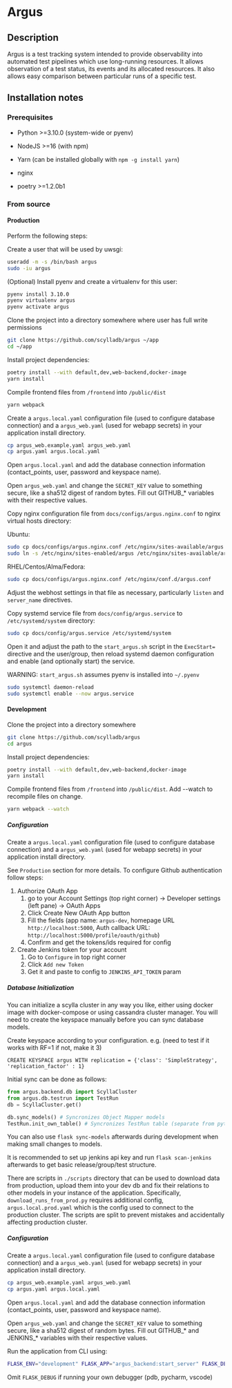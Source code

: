 # Argus

## Description

Argus is a test tracking system intended to provide observability into automated test pipelines which use long-running resources. It allows observation of a test status, its events and its allocated resources. It also allows easy comparison between particular runs of a specific test.

## Installation notes

### Prerequisites

- Python >=3.10.0 (system-wide or pyenv)

- NodeJS >=16 (with npm)

- Yarn (can be installed globally with `npm -g install yarn`)

- nginx

- poetry >=1.2.0b1

### From source

#### Production

Perform the following steps:

Create a user that will be used by uwsgi:

```bash
useradd -m -s /bin/bash argus
sudo -iu argus
```

(Optional) Install pyenv and create a virtualenv for this user:

```bash
pyenv install 3.10.0
pyenv virtualenv argus
pyenv activate argus
```

Clone the project into a directory somewhere where user has full write permissions

```bash
git clone https://github.com/scylladb/argus ~/app
cd ~/app
```

Install project dependencies:

```bash
poetry install --with default,dev,web-backend,docker-image
yarn install
```

Compile frontend files from `/frontend` into `/public/dist`

```bash
yarn webpack
```

Create a `argus.local.yaml` configuration file (used to configure database connection) and a `argus_web.yaml` (used for webapp secrets) in your application install directory.

```bash
cp argus_web.example.yaml argus_web.yaml
cp argus.yaml argus.local.yaml
```

Open `argus.local.yaml` and add the database connection information (contact_points, user, password and keyspace name).

Open `argus_web.yaml` and change the `SECRET_KEY` value to something secure, like a sha512 digest of random bytes. Fill out GITHUB_* variables with their respective values.

Copy nginx configuration file from `docs/configs/argus.nginx.conf` to nginx virtual hosts directory:

Ubuntu:

```bash
sudo cp docs/configs/argus.nginx.conf /etc/nginx/sites-available/argus
sudo ln -s /etc/nginx/sites-enabled/argus /etc/nginx/sites-available/argus
```

RHEL/Centos/Alma/Fedora:

```bash
sudo cp docs/configs/argus.nginx.conf /etc/nginx/conf.d/argus.conf
```

Adjust the webhost settings in that file as necessary, particularly `listen` and `server_name` directives.

Copy systemd service file from `docs/config/argus.service` to `/etc/systemd/system` directory:

```bash
sudo cp docs/config/argus.service /etc/systemd/system
```

Open it and adjust the path to the `start_argus.sh` script in the `ExecStart=` directive and the user/group, then reload systemd daemon configuration and enable (and optionally start) the service.

WARNING: `start_argus.sh` assumes pyenv is installed into `~/.pyenv`

```bash
sudo systemctl daemon-reload
sudo systemctl enable --now argus.service
```

#### Development

Clone the project into a directory somewhere

```bash
git clone https://github.com/scylladb/argus
cd argus
```

Install project dependencies:

```bash
poetry install --with default,dev,web-backend,docker-image
yarn install
```

Compile frontend files from `/frontend` into `/public/dist`. Add --watch to recompile files on change.

```bash
yarn webpack --watch
```
##### Configuration
Create a `argus.local.yaml` configuration file (used to configure database connection) and a `argus_web.yaml` (used for webapp secrets) in your application install directory.

See `Production` section for more details.
To configure Github authentication follow steps:
1. Authorize OAuth App
   1. go to your Account Settings (top right corner) -> Developer settings (left pane) -> OAuth Apps
   2. Click Create New OAuth App button
   3. Fill the fields (app name: `argus-dev`, homepage URL `http://localhost:5000`, Auth callback URL: `http://localhost:5000/profile/oauth/github`)
   4. Confirm and get the tokens/ids required for config
2. Create Jenkins token for your account
   1. Go to `Configure` in top right corner
   2. Click `Add new Token`
   3. Get it and paste to config to `JENKINS_API_TOKEN` param
##### Database Initialization

You can initialize a scylla cluster in any way you like, either using docker image with docker-compose or using cassandra cluster manager. You will need to create the keyspace manually before you can sync database models.

Create keyspace according to your configuration.
e.g. (need to test if it works with RF=1 if not, make it 3)
```
CREATE KEYSPACE argus WITH replication = {'class': 'SimpleStrategy', 'replication_factor' : 1}
```

Initial sync can be done as follows:

```py
from argus.backend.db import ScyllaCluster
from argus.db.testrun import TestRun
db = ScyllaCluster.get()

db.sync_models() # Syncronizes Object Mapper models
TestRun.init_own_table() # Syncronizes TestRun table (separate from python-driver Object Mapper)

```

You can also use `flask sync-models` afterwards during development when making small changes to models.

It is recommended to set up jenkins api key and run `flask scan-jenkins` afterwards to get basic release/group/test structure.

There are scripts in `./scripts` directory that can be used to download data from production, upload them into your dev db and fix their relations to other models in your instance of the application. Specifically, `download_runs_from_prod.py` requires additional config, `argus.local.prod.yaml` which is the config used to connect to the production cluster. The scripts are split to prevent mistakes and accidentally affecting production cluster.

##### Configuration

Create a `argus.local.yaml` configuration file (used to configure database connection) and a `argus_web.yaml` (used for webapp secrets) in your application install directory.

```bash
cp argus_web.example.yaml argus_web.yaml
cp argus.yaml argus.local.yaml
```

Open `argus.local.yaml` and add the database connection information (contact_points, user, password and keyspace name).

Open `argus_web.yaml` and change the `SECRET_KEY` value to something secure, like a sha512 digest of random bytes. Fill out GITHUB_* and JENKINS_* variables with their respective values.

Run the application from CLI using:

```bash
FLASK_ENV="development" FLASK_APP="argus_backend:start_server" FLASK_DEBUG=1 CQLENG_ALLOW_SCHEMA_MANAGEMENT=1 flask run
```

Omit `FLASK_DEBUG` if running your own debugger (pdb, pycharm, vscode)
